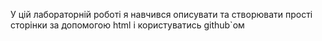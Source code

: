 У цій лабораторній роботі я навчився описувати та створювати прості сторінки за допомогою html і користуватись github`ом

